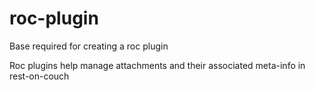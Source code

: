 # roc-plugin
Base required for creating a roc plugin

Roc plugins help manage attachments and their associated meta-info in rest-on-couch

